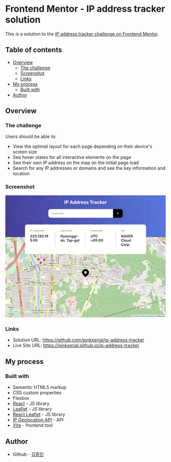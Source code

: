 # Frontend Mentor - IP address tracker solution

This is a solution to the [IP address tracker challenge on Frontend Mentor](https://www.frontendmentor.io/challenges/ip-address-tracker-I8-0yYAH0). 

## Table of contents

- [Overview](#overview)
  - [The challenge](#the-challenge)
  - [Screenshot](#screenshot)
  - [Links](#links)
- [My process](#my-process)
  - [Built with](#built-with)
- [Author](#author)

## Overview

### The challenge

Users should be able to:

- View the optimal layout for each page depending on their device's screen size
- See hover states for all interactive elements on the page
- See their own IP address on the map on the initial page load
- Search for any IP addresses or domains and see the key information and location

### Screenshot

![](./screenshot.png)

### Links

- Solution URL: <https://github.com/pinkserial/ip-address-tracker>
- Live Site URL: <https://pinkserial.github.io/ip-address-tracker>

## My process

### Built with

- Semantic HTML5 markup
- CSS custom properties
- Flexbox
- [React](https://reactjs.org/) - JS library
- [Leaflet](https://leafletjs.com/) - JS library
- [React Leaflet](https://react-leaflet.js.org/) - JS library
- [IP Geolocation API](https://geo.ipify.org) - API
- [Vite](https://vitejs.dev/) - frontend tool

## Author

- Github - [김종민](https://www.github.com/pinkserial)
